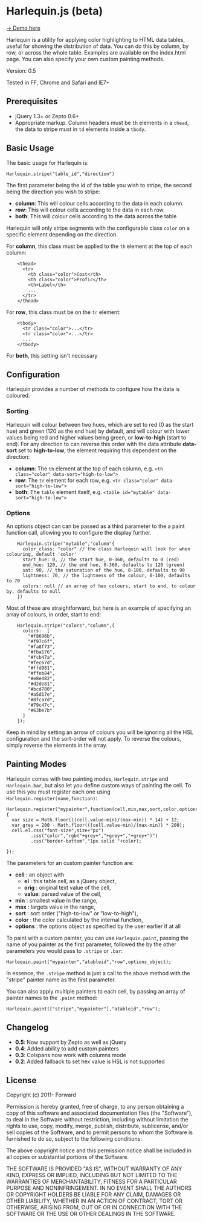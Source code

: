 # Harlequin.js (beta) 

[-> Demo here](http://forward.github.com/harlequin/)

Harlequin is a utility for applying color highlighting to HTML data tables, useful for showing the distribution of data. You can do this by column, by row, or across the whole table. Examples are available on the index.html page. You can also specify your own custom painting methods.

Version: 0.5

Tested in FF, Chrome and Safari and IE7+

## Prerequisites

* jQuery 1.3+ or Zepto 0.6+
* Appropriate markup. Column headers must be `th` elements in a `thead`, the data to stripe must in `td` elements inside a `tbody`. 

## Basic Usage

The basic usage for Harlequin is:

    Harlequin.stripe("table_id","direction")
    
The first parameter being the id of the table you wish to stripe, the second being the direction you wish to stripe:

* __column__: This will colour cells according to the data in each column.
* __row__: This will colour cells according to the data in each row.
* __both__: This will colour cells according to the data across the table
  
Harlequin will only stripe segments with the configurable class `color` on a specific element depending on the direction.

For __column__, this class must be applied to the `th` element at the top of each column:

        <thead>
          <tr>
            <th class="color">Cost</th>
            <th class="color">Profic</th>
            <th>Label</th>
            ...
          </tr>
        </thead>
        
For __row__, this class must be on the `tr` element:

        <tbody>
          <tr class="color">...</tr>
          <tr class="color">...</tr>
          ...
        </tbody>

For __both__, this setting isn't necessary

## Configuration

Harlequin provides a number of methods to configure how the data is coloured.

### Sorting

Harlequin will colour between two hues, which are set to red (0 as the start hue) and green (120 as the end hue) by default, and will colour with lower values being red and higher values being green, or __low-to-high__ (start to end). For any direction to can reverse this order with the data attribute __data-sort__ set to __high-to-low__, the element requiring this dependent on the direction:

* __column__: The `th` element at the top of each column, e.g. `<th class="color" data-sort="high-to-low">`
* __row__: The `tr` element for each row, e.g. `<tr class="color" data-sort="high-to-low">`
* __both__: The `table` element itself, e.g. `<table id="mytable" data-sort="high-to-low">`

### Options

An options object can can be passed as a third parameter to the a paint function call, allowing you to configure the display further.

        Harlequin.stripe("mytable","column"{
          color_class: "color" // the class Harlequin will look for when colouring, default 'color'
          start_hue: 0, // the start hue, 0-360, defaults to 0 (red)
          end_hue: 120, // the end hue, 0-360, defaults to 120 (green)
          sat: 90, // the saturation of the hue, 0-100, defaults to 90
          lightness: 70, // the lightness of the colour, 0-100, defaults to 70
          colors: null // an array of hex colours, start to end, to colour by, defaults to null
        })
        
Most of these are straightforward, but here is an example of specifying an array of colours, in order, start to end:

        Harlequin.stripe("colors","column",{
          colors:  [
            "#f8696b",
            "#f97c6f",
            "#fa8f73",
            "#fba176",
            "#fcb47a",
            "#fec67d",
            "#ffd981",
            "#ffeb84",
            "#e8e482",
            "#d2de81",
            "#bcd780",
            "#a5d17e",
            "#8fca7d",
            "#79c47c",
            "#63be7b"
          ]
        });
        
Keep in mind by setting an arrow of colours you will be ignoring all the HSL configuration and the sort-order will not apply. To reverse the colours, simply reverse the elements in the array.

## Painting Modes

Harlequin comes with two painting modes, ``Harlequin.stripe`` and ``Harlequin.bar``, but also let you define custom ways of painting the cell. To use this you must register each one using ``Harlequin.register(name,function)``:

    Harlequin.register("mypainter",function(cell,min,max,sort,color,options){
      var size = Math.floor(((cell.value-min)/(max-min)) * 14) + 12;
      var grey = 200 - Math.floor(((cell.value-min)/(max-min)) * 200);
      cell.el.css("font-size",size+"px")
             .css("color","rgb("+grey+","+grey+","+grey+")")
             .css("border-bottom","1px solid "+color);
  
    });

The parameters for an custom painter function are:

* __cell__ : an object with 
  * __el__ : this table cell, as a jQuery object,
  * __orig__ : original text value of the cell,
  * __value__: parsed value of the cell,
* __min__ : smallest value in the range,
* __max__ : largets value in the range,
* __sort__ : sort order ("high-to-low" or "low-to-high"),
* __color__ : the color calculated by the internal function,
* __options__ : the options object as specified by the user earlier if at all

To paint with a custom painter, you can use ``Harlequin.paint``, passing the name of you painter as the first parameter, followed the by the other parameters you would pass to ``.stripe`` or ``.bar``:

    Harlequin.paint("mypainter","atableid","row",options_object);
    
In essence, the ``.stripe`` method is just a call to the above method with the "stripe" painter name as the first parameter.

You can also apply multiple painters to each cell, by passing an array of painter names to the ``.paint`` method:

    Harlequin.paint(["stripe","mypainter"],"atableid","row");


## Changelog

* __0.5__: Now support by Zepto as well as jQuery
* __0.4__: Added ability to add custom painters
* __0.3__: Colspans now work with columns mode
* __0.2__: Added fallback to set hex value is HSL is not supported

## License

Copyright (c) 2011- Forward

Permission is hereby granted, free of charge, to any person obtaining a copy
of this software and associated documentation files (the "Software"), to deal
in the Software without restriction, including without limitation the rights
to use, copy, modify, merge, publish, distribute, sublicense, and/or sell
copies of the Software, and to permit persons to whom the Software is
furnished to do so, subject to the following conditions:

The above copyright notice and this permission notice shall be included in
all copies or substantial portions of the Software.

THE SOFTWARE IS PROVIDED "AS IS", WITHOUT WARRANTY OF ANY KIND, EXPRESS OR
IMPLIED, INCLUDING BUT NOT LIMITED TO THE WARRANTIES OF MERCHANTABILITY,
FITNESS FOR A PARTICULAR PURPOSE AND NONINFRINGEMENT. IN NO EVENT SHALL THE
AUTHORS OR COPYRIGHT HOLDERS BE LIABLE FOR ANY CLAIM, DAMAGES OR OTHER
LIABILITY, WHETHER IN AN ACTION OF CONTRACT, TORT OR OTHERWISE, ARISING FROM,
OUT OF OR IN CONNECTION WITH THE SOFTWARE OR THE USE OR OTHER DEALINGS IN
THE SOFTWARE.